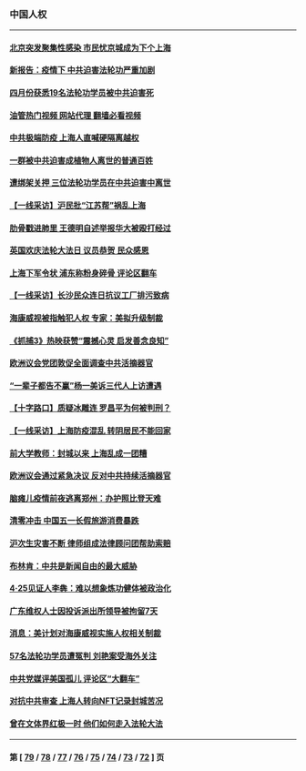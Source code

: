 ### 中国人权
---
#### [北京突发聚集性感染 市民忧京城成为下个上海](../../pages/ncid278/n13732920.md?05111645) 
#### [新报告：疫情下 中共迫害法轮功严重加剧](../../pages/ncid278/n13732612.md?05111645) 
#### [四月份获悉19名法轮功学员被中共迫害死](../../pages/ncid278/n13731456.md?05111645) 
#### [油管热门视频 网站代理 翻墙必看视频](http://209.222.30.114:81/youtube.html?05111645)
#### [中共极端防疫 上海人直喊硬隔离越权](../../pages/ncid278/n13732359.md?05111645) 
#### [一群被中共迫害成植物人离世的普通百姓](../../pages/ncid278/n13730316.md?05111645) 
#### [遭绑架关押 三位法轮功学员在中共迫害中离世](../../pages/ncid278/n13727134.md?05111645) 
#### [【一线采访】沪民批“江苏帮”祸乱上海](../../pages/ncid278/n13731242.md?05111645) 
#### [肋骨戳进肺里 王德明自述举报华大被殴打经过](../../pages/ncid278/n13730815.md?05111645) 
#### [英国欢庆法轮大法日 议员恭贺 民众感恩](../../pages/ncid278/n13730266.md?05111645) 
#### [上海下军令状 浦东称粉身碎骨 评论区翻车](../../pages/ncid278/n13729974.md?05111645) 
#### [【一线采访】长沙民众连日抗议工厂排污致病](../../pages/ncid278/n13729392.md?05111645) 
#### [海康威视被指触犯人权 专家：美拟升级制裁](../../pages/ncid278/n13729009.md?05111645) 
#### [《抓捕3》热映获赞“震撼心灵 启发善念良知”](../../pages/ncid278/n13729129.md?05111645) 
#### [欧洲议会党团敦促全面调查中共活摘器官](../../pages/ncid278/n13729021.md?05111645) 
#### [“一辈子都告不赢”杨一美诉三代人上访遭遇](../../pages/ncid278/n13728969.md?05111645) 
#### [【十字路口】质疑冰雕连 罗昌平为何被判刑？](../../pages/ncid278/n13728739.md?05111645) 
#### [【一线采访】上海防疫混乱 转阴居民不能回家](../../pages/ncid278/n13728726.md?05111645) 
#### [前大学教师：封城以来 上海乱成一团糟](../../pages/ncid278/n13728515.md?05111645) 
#### [欧洲议会通过紧急决议 反对中共持续活摘器官](../../pages/ncid278/n13728211.md?05111645) 
#### [脑瘫儿疫情前夜逃离郑州：办护照比登天难](../../pages/ncid278/n13728232.md?05111645) 
#### [清零冲击 中国五一长假旅游消费暴跌](../../pages/ncid278/n13727808.md?05111645) 
#### [沪次生灾害不断 律师组成法律顾问团帮助索赔](../../pages/ncid278/n13727729.md?05111645) 
#### [布林肯：中共是新闻自由的最大威胁](../../pages/ncid278/n13727223.md?05111645) 
#### [4‧25见证人李犇：难以想象炼功健体被政治化](../../pages/ncid278/n13726951.md?05111645) 
#### [广东维权人士因投诉派出所领导被拘留7天](../../pages/ncid278/n13727127.md?05111645) 
#### [消息：美计划对海康威视实施人权相关制裁](../../pages/ncid278/n13727090.md?05111645) 
#### [57名法轮功学员遭冤判 刘艳案受海外关注](../../pages/ncid278/n13726210.md?05111645) 
#### [中共党媒评美国孤儿 评论区“大翻车”](../../pages/ncid278/n13726953.md?05111645) 
#### [对抗中共审查 上海人转向NFT记录封城苦况](../../pages/ncid278/n13726776.md?05111645) 
#### [曾在文体界红极一时 他们如何走入法轮大法](../../pages/ncid278/n13725670.md?05111645) 

---
#### 第 [ [79](./79.md?05111645) / [78](./78.md?05111645) / [77](./77.md?05111645) / [76](./76.md?05111645) / [75](./75.md?05111645) / [74](./74.md?05111645) / [73](./73.md?05111645) / [72](./72.md?05111645) ] 页
